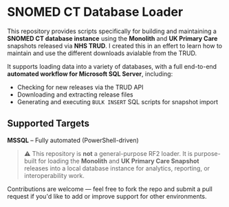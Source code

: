 # SNOMED CT Database Loader

This repository provides scripts specifically for building and maintaining a **SNOMED CT database instance** using the **Monolith** and **UK Primary Care** snapshots released via **NHS TRUD**.  I created this in an effert to learn how to maintain and use the different downloads avialable from the TRUD.

It supports loading data into a variety of databases, with a full end-to-end **automated workflow for Microsoft SQL Server**, including:

- Checking for new releases via the TRUD API
- Downloading and extracting release files
- Generating and executing `BULK INSERT` SQL scripts for snapshot import

## Supported Targets
**MSSQL** – Fully automated (PowerShell-driven)


> ⚠️ This repository is **not** a general-purpose RF2 loader. It is purpose-built for loading the **Monolith** and **UK Primary Care Snapshot** releases into a local database instance for analytics, reporting, or interoperability work.

Contributions are welcome — feel free to fork the repo and submit a pull request if you'd like to add or improve support for other environments.
